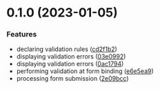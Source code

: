 # 0.1.0 (2023-01-05)


### Features

* declaring validation rules ([cd2f1b2](https://github.com/DiegoSalas27/Spring-In-Action/commit/cd2f1b2f4a6f55f35fbfc04e0f52a20f38e57516))
* displaying validation errors ([03e0992](https://github.com/DiegoSalas27/Spring-In-Action/commit/03e09928d6f39f6b59e46a1862d88b1b9ceb99f0))
* displaying validation errors ([0ac1794](https://github.com/DiegoSalas27/Spring-In-Action/commit/0ac1794264d214e5cec2577b815f25b01b41a16f))
* performing validation at form binding ([e6e5ea9](https://github.com/DiegoSalas27/Spring-In-Action/commit/e6e5ea9416eeb2f0605b600ca343e69655c80782))
* processing form submission ([2e09bcc](https://github.com/DiegoSalas27/Spring-In-Action/commit/2e09bcce3ec0cdbb280e0330277df34c8ca193c7))



